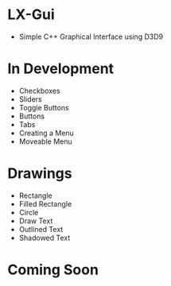 # LX-Gui
- Simple C++ Graphical Interface using D3D9
# In Development
- Checkboxes
- Sliders
- Toggle Buttons
- Buttons
- Tabs
- Creating a Menu
- Moveable Menu
# Drawings
- Rectangle
- Filled Rectangle
- Circle
- Draw Text 
- Outlined Text
- Shadowed Text
# Coming Soon
